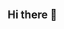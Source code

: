 ## Hi there 👋

<!--
**DotSlashCloud/DotSlashCloud** is a ✨ _special_ ✨ repository because its `README.md` (this file) appears on your GitHub profile.

# 👋 Hi, I’m Ryan Stark (DotSlashCloud)

🚀 **About Me**  
I’m a Cloud Solution Architect with over a decade of experience in IT. My expertise lies in generative AI, cloud architecture, and enterprise solutions. I thrive on solving complex challenges and creating impactful, scalable systems. Currently, I’m exploring cutting-edge tools like PyTorch, TensorFlow, and NVIDIA technologies to build innovative AI solutions.

🌟 **What I Do**  
- Design and implement scalable cloud solutions with Microsoft 365 and Power Platform.  
- Develop AI-driven applications to solve real-world business challenges.  
- Empower businesses to unlock value through AI and digital transformation.  

🎯 **Featured Projects**  



📫 **How to Connect**  
- **LinkedIn:** [linkedin.com/in/ryanfstark](https://linkedin.com/in/ryanfstark)  
- **GitHub:** [github.com/DotSlashCloud](https://github.com/DotSlashCloud)  
- **Portfolio:** *Coming Soon!*  

🔍 **What I’m Working On**  
- Learning CUDA programming and fine-tuning AI models.  
- Building a personal portfolio with AI-driven projects.  
- Contributing to open-source tools that simplify AI adoption.  

